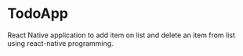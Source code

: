 # TodoApp
React Native application to add item on list and delete an item from list using react-native programming.
